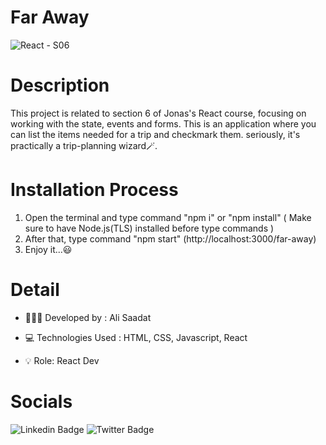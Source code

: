 # Far Away

![React - S06](https://github.com/ali36saadat/far-away/assets/139570075/78b6f3d7-b71d-491b-9e60-d08d35c21d5e)

# Description

This project is related to section 6 of Jonas's React course, focusing on working with the state, events and forms. This is an application where you can list the items needed for a trip and checkmark them. seriously, it's practically a trip-planning wizard🪄.

# Installation Process

1. Open the terminal and type command "npm i" or "npm install" ( Make sure to have Node.js(TLS) installed before type commands )
2. After that, type command "npm start" (http://localhost:3000/far-away)
3. Enjoy it...😃

# Detail
  
- 👨🏻‍💻 Developed by : Ali Saadat

- 💻 Technologies Used : HTML, CSS, Javascript, React
  
- 💡 Role: React Dev

# Socials

![Linkedin Badge](https://img.shields.io/badge/Linkedin-0e76a8?style=for-the-badge&labelColor=white&logo=Linkedin&logoColor=0e76a8 )
![Twitter Badge](https://img.shields.io/badge/Twitter-white?style=for-the-badge&labelColor=black&logo=X&logoColor=white)
